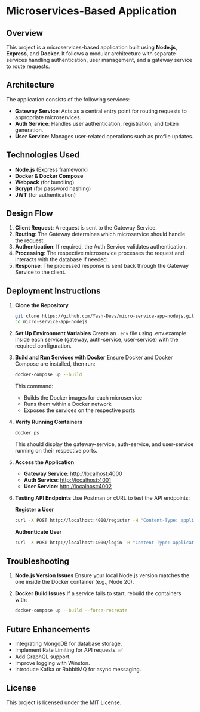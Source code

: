 # Microservices-Based Application

## Overview
This project is a microservices-based application built using **Node.js**, **Express**, and **Docker**. It follows a modular architecture with separate services handling authentication, user management, and a gateway service to route requests.

## Architecture
The application consists of the following services:

- **Gateway Service**: Acts as a central entry point for routing requests to appropriate microservices.
- **Auth Service**: Handles user authentication, registration, and token generation.
- **User Service**: Manages user-related operations such as profile updates.
<!-- - **Database**: (Optional) Each service can have its own database (e.g., MongoDB, PostgreSQL) depending on requirements. -->

## Technologies Used
- **Node.js** (Express framework)
- **Docker & Docker Compose**
- **Webpack** (for bundling)
- **Bcrypt** (for password hashing)
- **JWT** (for authentication)

## Design Flow
1. **Client Request**: A request is sent to the Gateway Service.
2. **Routing**: The Gateway determines which microservice should handle the request.
3. **Authentication**: If required, the Auth Service validates authentication.
4. **Processing**: The respective microservice processes the request and interacts with the database if needed.
5. **Response**: The processed response is sent back through the Gateway Service to the client.

## Deployment Instructions
1. **Clone the Repository**
    ```sh
    git clone https://github.com/Yash-Devs/micro-service-app-nodejs.git
    cd micro-service-app-nodejs
    ```

2. **Set Up Environment Variables**
    Create an `.env` file using .env.example inside each service (gateway, auth-service, user-service) with the required configuration.

3. **Build and Run Services with Docker**
    Ensure Docker and Docker Compose are installed, then run:
    ```sh
    docker-compose up --build
    ```

    This command:
    - Builds the Docker images for each microservice
    - Runs them within a Docker network
    - Exposes the services on the respective ports

4. **Verify Running Containers**
    ```sh
    docker ps
    ```

    This should display the gateway-service, auth-service, and user-service running on their respective ports.

5. **Access the Application**
    - **Gateway Service**: [http://localhost:4000](http://localhost:4000)
    - **Auth Service**: [http://localhost:4001](http://localhost:4001)
    - **User Service**: [http://localhost:4002](http://localhost:4002)

6. **Testing API Endpoints**
    Use Postman or cURL to test the API endpoints:

    **Register a User**
    ```sh
    curl -X POST http://localhost:4000/register -H "Content-Type: application/json" -d '{"email":"test@example.com", "userName": "user", "password":"securepass"}'
    ```

    **Authenticate User**
    ```sh
    curl -X POST http://localhost:4000/login -H "Content-Type: application/json" -d '{"userName":"user", "password":"securepass"}'
    ```

## Troubleshooting
1. **Node.js Version Issues**
    Ensure your local Node.js version matches the one inside the Docker container (e.g., Node 20).

2. **Docker Build Issues**
    If a service fails to start, rebuild the containers with:
    ```sh
    docker-compose up --build --force-recreate
    ```

## Future Enhancements
- Integrating MongoDB for database storage.
- Implement Rate Limiting for API requests. ✅
- Add GraphQL support.
- Improve logging with Winston.
- Introduce Kafka or RabbitMQ for async messaging.

## License
This project is licensed under the MIT License.